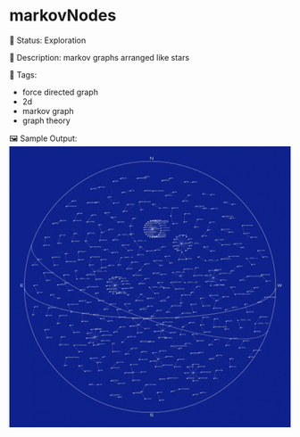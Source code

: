 # markovNodes

🧪 Status: Exploration

📎 Description: markov graphs arranged like stars 

🎨 Tags: 
- force directed graph
- 2d
- markov graph
- graph theory

🖼️ Sample Output:  
<img src="big_text.webp" alt="markovNodes Sample Output" width="800" />
